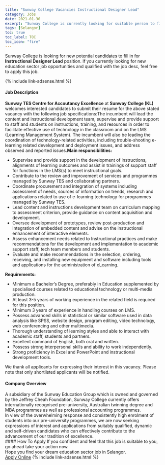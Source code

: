 ```yaml
---
title: "Sunway College Vacancies Instructional Designer Lead" 
category: Jobs 
date: 2021-01-30 
excerpt: "Sunway College is currently looking for suitable person to fill in the Instructional Designer Lead which positioned at Selangor" 
tags: [Selangor] 
toc: true 
toc_label: TOC 
toc_icon: "fire" 
--- 
```


<p>Sunway College is looking for new potential candidates to fill in for <b>Instructional Designer Lead</b> position. If you currently looking for new education sector job opportunities and qualified with the job desc, feel free to apply this job.
</p>{% include link-adsense.html %} 
 <div><div><h4>Job Description</h4></div><div><div><span><div><div><strong>Sunway TES Centre for Accoutancy Excellence</strong> at <strong>Sunway College (KL)</strong> welcomes interested candidates to submit their resume for the above stated vacancy with the following job specifications:The incumbent will lead the content and instructional development team, supervise and provide support to staff and students on instructions, training, and resources in order to facilitate effective use of technology in the classroom and on the LMS (Learning Management System). The incumbent will also be leading the coordination of technology-related activities, including trouble-shooting e-learning related development and deployment issues, and address observed and reported issues.<strong>Main responsibilities:</strong><ul><li>Supervise and provide support in the development of instructions, alignments of learning outcomes and assist in trainings of support staff for functions in the LMS(s) to meet instructional goals.</li><li>Contribute to the review and improvement of services and programmes managed by Sunway TES and collaborating partners.</li><li>Coordinate procurement and integration of systems including assessment of needs, sources of information on trends, research and applications related to use of e-learning technology for programmes managed by Sunway TES.</li><li>Lead content and instructions development team on curriculum mapping to assessment criterion, provide guidance on content acquisition and development.</li><li>Oversee development of prototypes, review post-production and integration of embedded content and advise on the instructional enhancement of interactive elements.</li><li>Assess enhancement needs related to Instructional practices and make recommendations for the development and implementation to academic support staff, tech team members and students.</li><li>Evaluate and make recommendations in the selection, ordering, receiving, and installing new equipment and software including tools and applications for the administration of eLearning.</li></ul><strong>Requirements:</strong><ul><li>Minimum a Bachelor&#8217;s Degree, preferably in Education supplemented by specialised courses related to educational technology or multi-media production.</li><li>At least 3-5 years of working experience in the related field is required for this position.</li><li>Minimum 3 years of experience in handling courses on LMS.</li><li>Possess advanced skills in statistical or similar software used in data analysis like SPSS, website design, program editing, video technology, web conferencing and other multimedia.</li><li>Thorough understanding of learning styles and able to interact with academic staff, students and partners.</li><li>Excellent command of English, both oral and written.</li><li>Possess strong interpersonal skills and ability to work independently.</li><li>Strong proficiency in Excel and PowerPoint and instructional development tools.</li></ul>We thank all applicants for expressing their interest in this vacancy. Please note that only shortlisted applicants will be notified.</div></div></span></div></div></div> 
<div><div><h4>Company Overview</h4></div><div><div><span><div><div>
	A subsidiary of the Sunway Education Group which is owned and governed by the Jeffrey Cheah Foundation, Sunway College currently offers internationally recognised pre-university, Australian twinning degree and MBA programmes as well as professional accounting programmes.</div>
<div>
	In view of the overwhelming response and consistently high enrolment of students into our pre-university programmes, we are now seeking expressions of interest and applications from suitably qualified, dynamic and self-driven candidates who can effectively contribute to the advancement of our tradition of excellence.</div></div></span></div></div></div> 
#### How To Apply 
If you confident and feel that this job is suitable to you, go ahead take your action now. <br/> 
Hope you find your dream education sector job in Selangor. <br/> 
<a href="https://www.jobstreet.com.my/en/job/instructional-designer-lead-4473373?jobId=jobstreet-my-job-4473373&sectionRank=9&token=0~16c45915-a10a-4419-8333-23c5b6288a2b&fr=SRP%20View%20In%20New%20Ta" class="btn btn--info" target="_blank" rel="nofollow noopenner">Apply Online</a> 
{% include link-adsense.html %} 